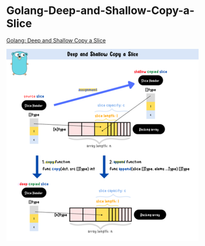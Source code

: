 # Golang-Deep-and-Shallow-Copy-a-Slice
[Golang: Deep and Shallow Copy a Slice](https://yuminlee2.medium.com/golang-deep-and-shallow-copy-a-slice-7dbcd9eb044a)

![deep and shallow copy a slice-summary-card](https://github.com/ClaireLee22/Golang-Deep-and-Shallow-Copy-a-Slice/blob/main/images/deep%20and%20shallow%20copy%20a%20slice.png)
